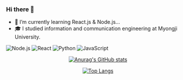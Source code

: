 ### Hi there 👋


- 🌱 I’m currently learning React.js & Node.js...
- 🎓 I studied information and communication engineering at Myongji University.

<img alt="Node.js" src ="https://img.shields.io/badge/Node.js-339933?logo=Node.js&logoColor=white&style=for-the-badge"/></a>
<img alt="React"   src ="https://img.shields.io/badge/React-61DAFB?logo=react&logoColor=white&style=for-the-badge"/></a>
<img alt="Python" src ="https://img.shields.io/badge/Python-3776AB?logo=Python&logoColor=white&style=for-the-badge"/></a>
<img alt="JavaScript"   src ="https://img.shields.io/badge/JavaScript-F7DF1E?logo=JavaScript&logoColor=white&style=for-the-badge"/></a>

<div align=center>

[![Anurag's GitHub stats](https://github-readme-stats.vercel.app/api?username=wnsguddl789&show_icons=true&theme=dark)](https://github.com/anuraghazra/github-readme-stats)</a>





[![Top Langs](https://github-readme-stats.vercel.app/api/top-langs/?username=wnsguddl789&layout=compact&theme=dark)](https://github.com/anuraghazra/github-readme-stats)</a>


</div>
